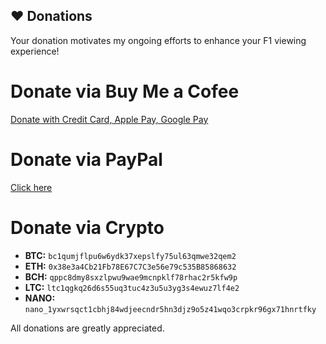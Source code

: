 ## ❤ Donations
Your donation motivates my ongoing efforts to enhance your F1 viewing experience!

# Donate via Buy Me a Cofee
[Donate with Credit Card, Apple Pay, Google Pay](https://www.buymeacoffee.com/f1tvplus)

# Donate via PayPal
[Click here](https://www.paypal.com/donate/?hosted_button_id=WUHBFD3P4VSBA)

# Donate via Crypto
- **BTC:** `bc1qumjflpu6w6ydk37xepslfy75ul63qmwe32qem2`
- **ETH:** `0x38e3a4Cb21Fb78E67C7C3e56e79c535B85868632`
- **BCH:** `qppc8dmy8sxzlpwu9wae9mcnpklf78rhac2r5kfw9p`
- **LTC:** `ltc1qgkq26d6s55uq3tuc4z3u5u3yg3s4ewuz7lf4e2`
- **NANO:** `nano_1yxwrsqct1cbhj84wdjeecndr5hn3djz9o5z41wqo3crpkr96gx71hnrtfky`

All donations are greatly appreciated.
